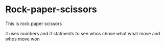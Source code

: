 # Rock-paper-scissors
This is rock paper scissors

it uses numbers and if statments to see whos chose what what move and whos move won
